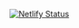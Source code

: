 [![Netlify Status](https://api.netlify.com/api/v1/badges/9b04a249-0d1d-4b26-af0b-a3d13b35ff7a/deploy-status)](https://app.netlify.com/sites/cucin-ale/deploys)
